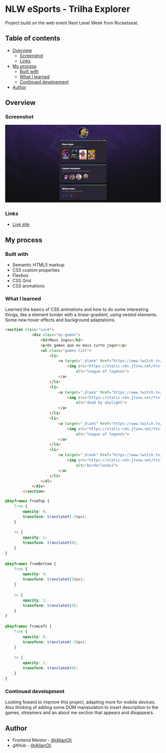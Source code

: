# NLW eSports - Trilha Explorer

Project build on the web event Next Level Week from Rocketseat.

## Table of contents

- [Overview](#overview)
  - [Screenshot](#screenshot)
  - [Links](#links)
- [My process](#my-process)
  - [Built with](#built-with)
  - [What I learned](#what-i-learned)
  - [Continued development](#continued-development)
- [Author](#author)

## Overview

### Screenshot

![preview](./screenshot.png)

### Links

- [Live site](https://jallanoli.github.io/nwl-esports/)

## My process

### Built with

- Semantic HTML5 markup
- CSS custom properties
- Flexbox
- CSS Grid
- CSS animations

### What I learned

Learned the basics of CSS animations and how to do some interesting things, like a element border with a linear-gradient, using nested elements. Some new hover effects and background adaptations.

```html
<section class="card">
            <div class="my-games">
                <h2>Meus Jogos</h2>
                <p>Os games que eu mais curto jogar</p>
                <ul class="games-list">
                    <li>
                        <a target="_blank" href="https://www.twitch.tv/directory/game/League%20of%20Legends">
                            <img src="https://static-cdn.jtvnw.net/ttv-boxart/21779-188x250.jpg"
                                alt="league of legends">
                        </a>
                    </li>
                    <li>
                        <a target="_blank" href="https://www.twitch.tv/directory/game/Dead%20by%20Daylight">
                            <img src="https://static-cdn.jtvnw.net/ttv-boxart/491487-188x250.jpg"
                                alt="dead by daylight">
                        </a>
                    </li>
                    <li>
                        <a target="_blank" href="https://www.twitch.tv/directory/game/Genshin%20Impact">
                            <img src="https://static-cdn.jtvnw.net/ttv-boxart/513181-188x250.jpg"
                                alt="league of legends">
                        </a>
                    </li>
                    <li>
                        <a target="_blank" href="https://www.twitch.tv/directory/game/Borderlands%202">
                            <img src="https://static-cdn.jtvnw.net/ttv-boxart/32345_IGDB-188x250.jpg"
                                alt="borderlands2">
                        </a>
                    </li>
                </ul>
            </div>
        </section>
```
```css
@keyframes fromTop {
    from {
        opacity: 0;
        transform: translateY(-30px);
    }

    to {
        opacity: 1;
        transform: translateY(0);
    }
}

@keyframes fromBottom {
    from {
        opacity: 0;
        transform: translateY(30px);
    }

    to {
        opacity: 1;
        transform: translateY(0);
    }
}

@keyframes fromLeft {
    from {
        opacity: 0;
        transform: translateX(-30px);
    }

    to {
        opacity: 1;
        transform: translateX(0);
    }
}
```

### Continued development

Looking foward to improve this project, adapting more for mobile devices. Also thinking of adding some DOM manipulation to insert description to the games, streamers and an about me section that appears and disappears.

## Author

- Frontend Mentor - [@jAllanOli](https://www.frontendmentor.io/profile/jAllanOli)
- gitHub - [@jAllanOli](https://github.com/jAllanOli)